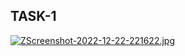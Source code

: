 ## TASK-1

[![ZScreenshot-2022-12-22-221622.jpg](https://i.postimg.cc/j5LfHpcF/ZScreenshot-2022-12-22-221622.jpg)](https://postimg.cc/r02zcYv1)
